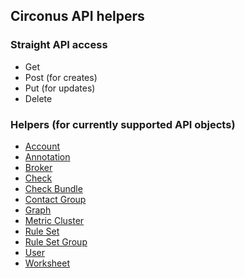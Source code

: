## Circonus API helpers

### Straight API access

* Get
* Post (for creates)
* Put (for updates)
* Delete

### Helpers (for currently supported API objects)

* [Account](https://login.circonus.com/resources/api/calls/account)
* [Annotation](https://login.circonus.com/resources/api/calls/annotation)
* [Broker](https://login.circonus.com/resources/api/calls/broker)
* [Check](https://login.circonus.com/resources/api/calls/check)
* [Check Bundle](https://login.circonus.com/resources/api/calls/check_bundle)
* [Contact Group](https://login.circonus.com/resources/api/calls/contact_group)
* [Graph](https://login.circonus.com/resources/api/calls/graph)
* [Metric Cluster](https://login.circonus.com/resources/api/calls/metric_cluster)
* [Rule Set](https://login.circonus.com/resources/api/calls/rule_set)
* [Rule Set Group](https://login.circonus.com/resources/api/calls/rule_set_group)
* [User](https://login.circonus.com/resources/api/calls/user)
* [Worksheet](https://login.circonus.com/resources/api/calls/worksheet)

